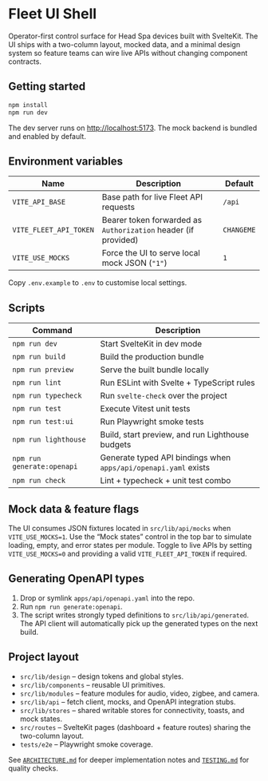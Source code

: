 # Fleet UI Shell

Operator-first control surface for Head Spa devices built with SvelteKit. The UI ships with a two-column layout, mocked data, and a
minimal design system so feature teams can wire live APIs without changing component contracts.

## Getting started

```bash
npm install
npm run dev
```

The dev server runs on [http://localhost:5173](http://localhost:5173). The mock backend is bundled and enabled by default.

## Environment variables

| Name | Description | Default |
| --- | --- | --- |
| `VITE_API_BASE` | Base path for live Fleet API requests | `/api` |
| `VITE_FLEET_API_TOKEN` | Bearer token forwarded as `Authorization` header (if provided) | `CHANGEME` |
| `VITE_USE_MOCKS` | Force the UI to serve local mock JSON (`"1"`) | `1` |

Copy `.env.example` to `.env` to customise local settings.

## Scripts

| Command | Description |
| --- | --- |
| `npm run dev` | Start SvelteKit in dev mode |
| `npm run build` | Build the production bundle |
| `npm run preview` | Serve the built bundle locally |
| `npm run lint` | Run ESLint with Svelte + TypeScript rules |
| `npm run typecheck` | Run `svelte-check` over the project |
| `npm run test` | Execute Vitest unit tests |
| `npm run test:ui` | Run Playwright smoke tests |
| `npm run lighthouse` | Build, start preview, and run Lighthouse budgets |
| `npm run generate:openapi` | Generate typed API bindings when `apps/api/openapi.yaml` exists |
| `npm run check` | Lint + typecheck + unit test combo |

## Mock data & feature flags

The UI consumes JSON fixtures located in `src/lib/api/mocks` when `VITE_USE_MOCKS=1`. Use the “Mock states” control in the top bar to
simulate loading, empty, and error states per module. Toggle to live APIs by setting `VITE_USE_MOCKS=0` and providing a valid
`VITE_FLEET_API_TOKEN` if required.

## Generating OpenAPI types

1. Drop or symlink `apps/api/openapi.yaml` into the repo.
2. Run `npm run generate:openapi`.
3. The script writes strongly typed definitions to `src/lib/api/generated`. The API client will automatically pick up the generated
types on the next build.

## Project layout

- `src/lib/design` – design tokens and global styles.
- `src/lib/components` – reusable UI primitives.
- `src/lib/modules` – feature modules for audio, video, zigbee, and camera.
- `src/lib/api` – fetch client, mocks, and OpenAPI integration stubs.
- `src/lib/stores` – shared writable stores for connectivity, toasts, and mock states.
- `src/routes` – SvelteKit pages (dashboard + feature routes) sharing the two-column layout.
- `tests/e2e` – Playwright smoke coverage.

See [`ARCHITECTURE.md`](./ARCHITECTURE.md) for deeper implementation notes and [`TESTING.md`](./TESTING.md) for quality checks.
